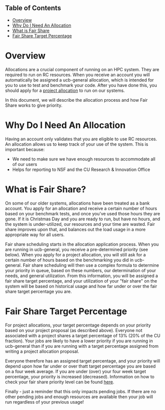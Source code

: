 ## Table of Contents

- [Overview](#overview)
- [Why Do I Need An Allocation](#why-do-i-need-an-allocation)
- [What is Fair Share](#what-is-fair-share)
- [Fair Share Target Percentage](#fair-share-target-percentage)

# Overview

Allocations are a crucial component of running on an HPC system.  They are required to run on RC resources.  When you receive an account you will automatically be assigned a ucb-general allocation, which is intended for you to use to test and benchmark your code.  After you have done this, you should apply for a [project allocation](https://www.colorado.edu/rc/userservices/allocations) to run on our systems.  

In this document, we will describe the allocation process and how Fair Share works to give priority.

# Why Do I Need An Allocation

Having an account only validates that you are eligible to use RC resources.  An allocation allows us to keep track of your use of the system.  This is important because:
   * We need to make sure we have enough resources to accommodate all of our users
   * Helps for reporting to NSF and the CU Research & Innovation Office

# What is Fair Share?

On some of our older systems, allocations have been treated as a bank account.  You apply for an allocation and receive a certain number of hours based on your benchmark tests, and once you've used those hours they are gone.  If it is Christmas Day and you are ready to run, but have no hours, and the system is under-utilized, our resources and your time are wasted.  Fair share improves upon that, and balances out the load usage in a more appropriate way for all users.

Fair share scheduling starts in the allocation application process.  When you are running in ucb-general, you receive a pre-determined priority (see below).  When you apply for a project allocation, you will still ask for a certain number of hours based on the benchmarking you did in ucb-general.  Fair share scheduling will then use a complex formula to determine your priority in queue, based on these numbers, our determination of your needs, and general utilization.  From this information, you will be assigned a fair share target percentage, and your utilization of your "fair share" on the system will be based on historical usage and how far under or over the fair share target percentage you are.

# Fair Share Target Percentage

For project allocations, your target percentage depends on your priority based on your project proposal (as described above).  Everyone not associated with a project shares a target percentage of 13% (20% of the CU fraction).  Your jobs are likely to have a lower priority if you are running in ucb-general than if you are running with a target percentage assigned from writing a project allocation proposal.

Everyone therefore has an assigned target percentage, and your priority will depend upon how far under or over thatt target percentage you are based on a four week average.  If you are under (over) your four week target percentage, your priority is increased (decreased).  Information on how to check your fair share priority level can be found [here](https://github.com/ResearchComputing/Research-Computing-User-Tutorials/wiki/FAQs#where-is-my-current-fair-share-priority-level-at).

Finally - just a reminder that this only impacts pending jobs.  If there are no other pending jobs and enough resources are available then your job will run regardless of your previous usage!
